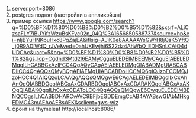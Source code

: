 1) server.port=8086
2) postgres поднят (настройки в аппликэйшн)
3) пример ссылки https://www.google.com/search?q=%D0%BF%D1%80%D0%B8%D0%B2%D0%B5%D1%82&sxsrf=ALiCzsaFLY7iBUYifzWzuBsKFyc02p_04Q%3A1656850588737&source=hp&ei=nIjBYuHNKpuHxc8PqZajEA&iflsig=AJiK0e8AAAAAYsGWrH8jQsK5YftQ_j0R9ADiWdQ_rJVe&ved=0ahUKEwjhi6S22dz4AhWbQ_EDHSnLCAIQ4dUDCAc&uact=5&oq=%D0%BF%D1%80%D0%B8%D0%B2%D0%B5%D1%82&gs_lcp=Cgdnd3Mtd2l6EAMyCgguELEDEIMBEEMyCAguEIAEELEDMggILhCABBCxAzIFCC4QgAQyCAgAEIAEELEDMgQIABADMgUIABCABDIICC4QgAQQsQMyBQgAEIAEMgUIABCABDoHCCMQ6gIQJzoECCMQJzoHCC4Q1AIQQzoLCAAQgAQQsQMQgwE6CAgAELEDEIMBOgcIIxCxAhAnOgQIABBDOgoIABCxAxCDARBDOgoIABCxAxCDARAKOgcIABCxAxAKOgQIABAKOggILhCxAxCDAToLCC4QgAQQsQMQgwE6CwguELEDEIMBENQCOgsILhCABBDHARCvAVC9BFjbEGDDEmgCcAB4AYABswGIAbMHkgEDMC43mAEAoAEBsAEK&sclient=gws-wiz
4) фронт на thymeleaf  http://localhost:8086/

